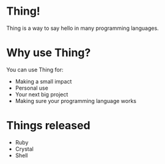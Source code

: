 # Thing!

Thing is a way to say hello in many programming languages.

# Why use Thing?

You can use Thing for:

- Making a small impact
- Personal use
- Your next big project
- Making sure your programming language works

# Things released

- Ruby
- Crystal
- Shell
